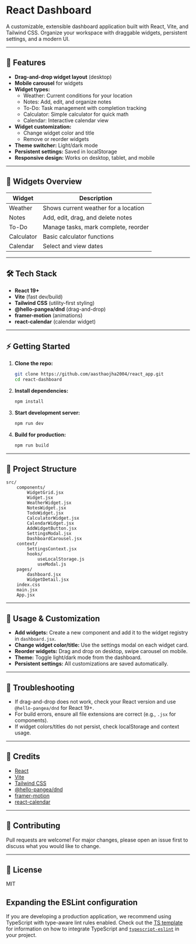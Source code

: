 
# React Dashboard

A customizable, extensible dashboard application built with React, Vite, and Tailwind CSS. Organize your workspace with draggable widgets, persistent settings, and a modern UI.

---

## 🚀 Features

- **Drag-and-drop widget layout** (desktop)
- **Mobile carousel** for widgets
- **Widget types:**
	- Weather: Current conditions for your location
	- Notes: Add, edit, and organize notes
	- To-Do: Task management with completion tracking
	- Calculator: Simple calculator for quick math
	- Calendar: Interactive calendar view
- **Widget customization:**
	- Change widget color and title
	- Remove or reorder widgets
- **Theme switcher:** Light/dark mode
- **Persistent settings:** Saved in localStorage
- **Responsive design:** Works on desktop, tablet, and mobile

---

## 🧩 Widgets Overview

| Widget      | Description                          |
|-------------|--------------------------------------|
| Weather     | Shows current weather for a location |
| Notes       | Add, edit, drag, and delete notes    |
| To-Do       | Manage tasks, mark complete, reorder |
| Calculator  | Basic calculator functions           |
| Calendar    | Select and view dates                |

---

## 🛠️ Tech Stack

- **React 19+**
- **Vite** (fast dev/build)
- **Tailwind CSS** (utility-first styling)
- **@hello-pangea/dnd** (drag-and-drop)
- **framer-motion** (animations)
- **react-calendar** (calendar widget)

---

## ⚡ Getting Started

1. **Clone the repo:**
	 ```sh
	 git clone https://github.com/aasthaojha2004/react_app.git
	 cd react-dashboard
	 ```
2. **Install dependencies:**
	 ```sh
	 npm install
	 ```
3. **Start development server:**
	 ```sh
	 npm run dev
	 ```
4. **Build for production:**
	 ```sh
	 npm run build
	 ```

---

## 📁 Project Structure

```
src/
	components/
		WidgetGrid.jsx
		Widget.jsx
		WeatherWidget.jsx
		NotesWidget.jsx
		TodoWidget.jsx
		CalculatorWidget.jsx
		CalendarWidget.jsx
		AddWidgetButton.jsx
		SettingsModal.jsx
		DashboardCarousel.jsx
	context/
		SettingsContext.jsx
		hooks/
			useLocalStorage.js
			useModal.js
	pages/
		dashboard.jsx
		WidgetDetail.jsx
	index.css
	main.jsx
	App.jsx
```

---

## 📝 Usage & Customization

- **Add widgets:** Create a new component and add it to the widget registry in `dashboard.jsx`.
- **Change widget color/title:** Use the settings modal on each widget card.
- **Reorder widgets:** Drag and drop on desktop, swipe carousel on mobile.
- **Theme:** Toggle light/dark mode from the dashboard.
- **Persistent settings:** All customizations are saved automatically.

---

## 🐞 Troubleshooting

- If drag-and-drop does not work, check your React version and use `@hello-pangea/dnd` for React 19+.
- For build errors, ensure all file extensions are correct (e.g., `.jsx` for components).
- If widget colors/titles do not persist, check localStorage and context usage.

---

## 🙏 Credits

- [React](https://react.dev/)
- [Vite](https://vitejs.dev/)
- [Tailwind CSS](https://tailwindcss.com/)
- [@hello-pangea/dnd](https://github.com/hello-pangea/dnd)
- [framer-motion](https://www.framer.com/motion/)
- [react-calendar](https://github.com/wojtekmaj/react-calendar)

---

## 🤝 Contributing

Pull requests are welcome! For major changes, please open an issue first to discuss what you would like to change.

---

## 📄 License

MIT

## Expanding the ESLint configuration

If you are developing a production application, we recommend using TypeScript with type-aware lint rules enabled. Check out the [TS template](https://github.com/vitejs/vite/tree/main/packages/create-vite/template-react-ts) for information on how to integrate TypeScript and [`typescript-eslint`](https://typescript-eslint.io) in your project.
